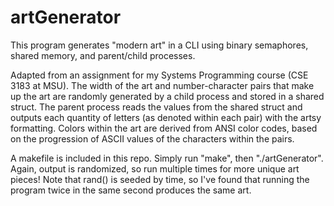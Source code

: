 # artGenerator
 This program generates "modern art" in a CLI using binary semaphores, shared memory, and parent/child processes.

 Adapted from an assignment for my Systems Programming course (CSE 3183 at MSU). The width of the art and number-character pairs that make up the art are randomly generated by a child process and stored in a shared struct. The parent process reads the values from the shared struct and outputs each quantity of letters (as denoted within each pair) with the artsy formatting. Colors within the art are derived from ANSI color codes, based on the progression of ASCII values of the characters within the pairs.
 
 A makefile is included in this repo. Simply run "make", then "./artGenerator". Again, output is randomized, so run multiple times for more unique art pieces! Note that rand() is seeded by time, so I've found that running the program twice in the same second produces the same art.
